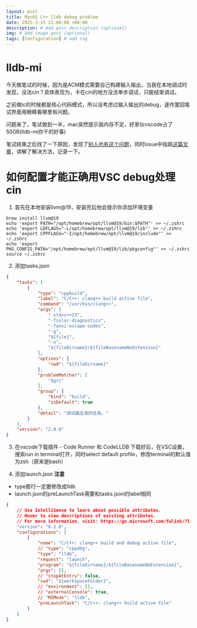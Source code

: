 ```yaml
---
layout: post
title: MacOS C++ lldb debug problem
date: 2025-3-15 21:00:00 +08:00
description: # Add post description (optional)
img: # Add image post (optional)
tags: [Configuration] # add tag
---
```


# lldb-mi
今天做笔试的时候，因为是ACM模式需要自己构建输入输出，当我在本地调试时发现，没法cin？具体表现为，卡在cin的地方没法单步调试，只能结束调试。

之前做lc的时候都是核心代码模式，所以没考虑过输入输出的debug，遂作罢回笔试界面用眼睛看哪里有问题。

问题来了，笔试做到一半，mac突然提示我内存不足，好家伙vscode占了50GB(lldb-mi你干的好事)

笔试结束之后找了一下原因，发现了[别人也有这个问题](https://github.com/microsoft/vscode-cpptools/issues/3829)，同时issue中指路[这篇文章](https://stackoverflow.com/questions/58329611/vscode-macos-catalina-doesnt-stop-on-breakpoints-on-c-c-debug/70991654#70991654)，讲解了解决方法，记录一下。

# 如何配置才能正确用VSC debug处理 cin

1. 首先在本地安装llvm@19，安装完后他会提示你添加环境变量
```shell
brew install llvm@19
echo 'export PATH="/opt/homebrew/opt/llvm@19/bin:$PATH"' >> ~/.zshrc
echo 'export LDFLAGS="-L/opt/homebrew/opt/llvm@19/lib"' >> ~/.zshrc
echo 'export CPPFLAGS="-I/opt/homebrew/opt/llvm@19/include"' >> ~/.zshrc
echo 'export PKG_CONFIG_PATH="/opt/homebrew/opt/llvm@19/lib/pkgconfig"' >> ~/.zshrc
source ~/.zshrc
```
2. 添加tasks.json
```json
{
	"tasks": [
		{
			"type": "cppbuild",
			"label": "C/C++: clang++ build active file",
			"command": "/usr/bin/clang++",
			"args": [
				"-std=c++23",
				"-fcolor-diagnostics",
				"-fansi-escape-codes",
				"-g",
				"${file}",
				"-o",
				"${fileDirname}/${fileBasenameNoExtension}"
			],
			"options": {
				"cwd": "${fileDirname}"
			},
			"problemMatcher": [
				"$gcc"
			],
			"group": {
				"kind": "build",
				"isDefault": true
			},
			"detail": "调试器生成的任务。"
		}
	],
	"version": "2.0.0"
}
```

3. 在vscode下载插件 - Code Runner 和 CodeLLDB
下载好后，在VSC设置，搜索run in terminal打开，同时select default profile，修改terminal的默认值为zsh（原来是bash）

4. 添加launch.json
**注意**
- type那行一定要修改成lldb
- launch.json的preLaunchTask需要和tasks.json的label相同
```json
{
	// Use IntelliSense to learn about possible attributes.
	// Hover to view descriptions of existing attributes.
	// For more information, visit: https://go.microsoft.com/fwlink/?linkid=830387
	"version": "0.2.0",
	"configurations": [
		{
			"name": "C/C++: clang++ build and debug active file",
			// "type": "cppdbg",
			"type": "lldb",
			"request": "launch",
			"program": "${fileDirname}/${fileBasenameNoExtension}",
			"args": [],
			// "stopAtEntry": false,
			"cwd": "${workspaceFolder}",
			// "environment": [],
			// "externalConsole": true,
			// "MIMode": "lldb",
			"preLaunchTask": "C/C++: clang++ build active file"
		}
	]
}
```